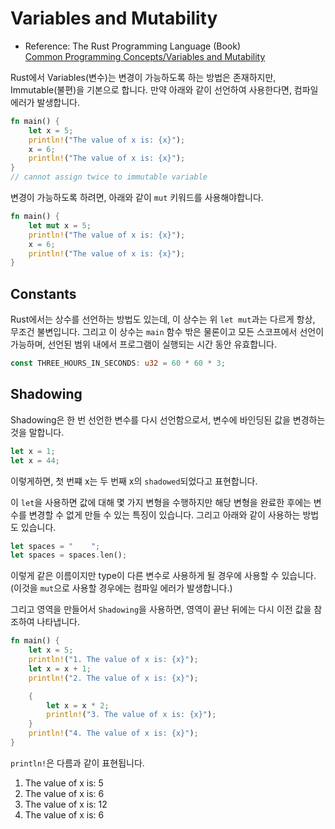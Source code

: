 # Variables and Mutability

- Reference:
  The Rust Programming Language (Book)  
   [Common Programming Concepts/Variables and Mutability](https://doc.rust-lang.org/book/ch03-01-variables-and-mutability.html)

Rust에서 Variables(변수)는 변경이 가능하도록 하는 방법은 존재하지만, Immutable(불편)을 기본으로 합니다. 만약 아래와 같이 선언하여 사용한다면, 컴파일 에러가 발생합니다.

```rust
fn main() {
    let x = 5;
    println!("The value of x is: {x}");
    x = 6;
    println!("The value of x is: {x}");
}
// cannot assign twice to immutable variable
```

변경이 가능하도록 하려면, 아래와 같이 `mut` 키워드를 사용해야합니다.

```rust
fn main() {
    let mut x = 5;
    println!("The value of x is: {x}");
    x = 6;
    println!("The value of x is: {x}");
}
```

## Constants

Rust에서는 상수를 선언하는 방법도 있는데, 이 상수는 위 `let mut`과는 다르게 항상, 무조건 불변입니다. 그리고 이 상수는 `main` 함수 밖은 물론이고 모든 스코프에서 선언이 가능하며, 선언된 범위 내에서 프로그램이 실행되는 시간 동안 유효합니다.

```rust
const THREE_HOURS_IN_SECONDS: u32 = 60 * 60 * 3;
```

## Shadowing

Shadowing은 한 번 선언한 변수를 다시 선언함으로서, 변수에 바인딩된 값을 변경하는 것을 말합니다.

```rust
let x = 1;
let x = 44;
```

이렇게하면, 첫 번쨰 x는 두 번째 x의 `shadowed`되었다고 표현합니다.

이 `let`을 사용하면 값에 대해 몇 가지 변형을 수행하지만 해당 변형을 완료한 후에는 변수를 변경할 수 없게 만들 수 있는 특징이 있습니다. 그리고 아래와 같이 사용하는 방법도 있습니다.

```rust
let spaces = "    ";
let spaces = spaces.len();
```

이렇게 같은 이름이지만 type이 다른 변수로 사용하게 될 경우에 사용할 수 있습니다. (이것을 `mut`으로 사용할 경우에는 컴파일 에러가 발생합니다.)

그리고 영역을 만들어서 `Shadowing`을 사용하면, 영역이 끝난 뒤에는 다시 이전 값을 참조하여 나타냅니다.

```rust
fn main() {
    let x = 5;
    println!("1. The value of x is: {x}");
    let x = x + 1;
    println!("2. The value of x is: {x}");

    {
        let x = x * 2;
        println!("3. The value of x is: {x}");
    }
    println!("4. The value of x is: {x}");
}
```

`println!`은 다름과 같이 표현됩니다.

1. The value of x is: 5
2. The value of x is: 6
3. The value of x is: 12
4. The value of x is: 6
